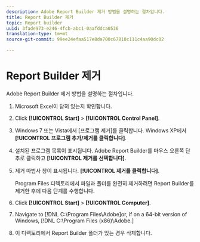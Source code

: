 ```yaml
---
description: Adobe Report Builder 제거 방법을 설명하는 절차입니다.
title: Report Builder 제거
topic: Report builder
uuid: 3fade973-e246-4fcb-abc1-0aafddca0536
translation-type: tm+mt
source-git-commit: 99ee24efaa517e8da700c67818c111c4aa90dc02

---
```



# Report Builder 제거

Adobe Report Builder 제거 방법을 설명하는 절차입니다.

1. Microsoft Excel이 닫혀 있는지 확인합니다.
1. Click **[!UICONTROL Start]** &gt; **[!UICONTROL Control Panel]**.
1. Windows 7 또는 Vista에서 [프로그램 제거]를 클릭합니다. Windows XP에서 **[!UICONTROL 프로그램 추가/제거를 클릭합니다]**.
1. 설치된 프로그램 목록이 표시됩니다. Adobe Report Builder를 마우스 오른쪽 단추로 클릭하고 **[!UICONTROL 제거를 선택합니다]**.
1. 제거 마법사 창이 표시됩니다. **[!UICONTROL 제거를 클릭합니다]**.

   Program Files 디렉토리에서 파일과 폴더를 완전히 제거하려면 Report Builder를 제거한 후에 다음 단계를 수행합니다.
1. Click **[!UICONTROL Start]** &gt; **[!UICONTROL Computer]**.
1. Navigate to [!DNL C:\Program Files\Adobe\]or, if on a 64-bit version of Windows, [!DNL C:\Program Files (x86)\Adobe.]
1. 이 디렉토리에서 Report Builder 폴더가 있는 경우 삭제합니다.
